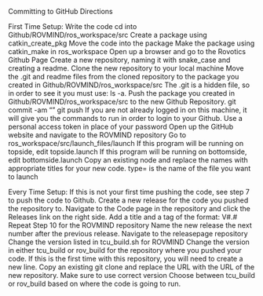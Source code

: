 Committing to GitHub Directions

First Time Setup:
Write the code
cd into Github/ROVMIND/ros_workspace/src
Create a package using catkin_create_pkg <pkg name> <dependency> <dependency>
Move the code into the package
Make the package using catkin_make in ros_workspace
Open up a browser and go to the Rovotics Github Page
Create a new repository, naming it with snake_case and creating a readme.
Clone the new repository to your local machine
Move the .git and readme files from the cloned repository to the package you created in Github/ROVMIND/ros_workspace/src
The .git is a hidden file, so in order to see it you must use: ls -a.
Push the package you created in Github/ROVMIND/ros_workspace/src to the new Github Repository.
git commit -am “<message goes here>”
git push
If you are not already logged in on this machine, it will give you the commands to run in order to login to your Github.
Use a personal access token in place of your password
Open up the GitHub website and navigate to the ROVMIND repository
Go to ros_workspace/src/launch_files/launch
If this program will be running on topside, edit topside.launch
If this program will be running on bottomside, edit bottomside.launch
Copy an existing node and replace the names with appropriate titles for your new code.
type= is the name of the file you want to launch

Every Time Setup:
If this is not your first time pushing the code, see step 7 to push the code to Github.
Create a new release for the code you pushed the repository to.
Navigate to the Code page in the repository and click the Releases link on the right side.
Add a title and a tag of the format: V#.#
Repeat Step 10 for the ROVMIND repository
Name the new release the next number after the previous release.
Navigate to the releasepage repository
Change the version listed in tcu_build.sh for ROVMIND
Change the version in either tcu_build or rov_build for the repository where you pushed your code.
If this is the first time with this repository, you will need to create a new line. Copy an existing git clone and replace the URL with the URL of the new repository. Make sure to use correct version
Choose between tcu_build or rov_build based on where the code is going to run.
  
  
